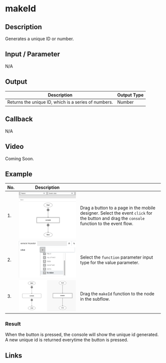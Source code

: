 # makeId

## Description

Generates a unique ID or number.

## Input / Parameter

N/A

## Output

| Description | Output Type |
| ------ | ------ |
| Returns the unique ID, which is a series of numbers. | Number |

## Callback

N/A

## Video

Coming Soon.

<!-- Format: [![Video]({image-path}?raw=true)]({url-link}) -->

## Example

| No. | Description |  |
| ------ | ------ | ------ |
| 1. | ![](../makeId/makeId-step-1.png?raw=true) | Drag a button to a page in the mobile designer. Select the event `click` for the button and drag the `console` function to the event flow. |
| 2. | ![](../makeId/makeId-step-2.png?raw=true) | Select the `function` parameter input type for the value parameter. |
| 3. | ![](../makeId/makeId-step-3.png?raw=true) |Drag the `makeId` function to the node in the subflow. |

### Result

When the button is pressed, the console will show the unique id generated. A new unique id is returned everytime the button is pressed.

## Links